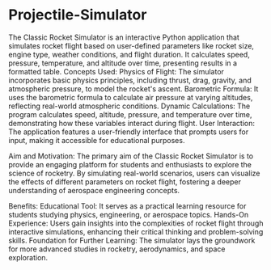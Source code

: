 # Projectile-Simulator
The Classic Rocket Simulator is an interactive Python application that simulates rocket flight based on user-defined parameters like rocket size, engine type, weather conditions, and flight duration. It calculates speed, pressure, temperature, and altitude over time, presenting results in a formatted table.
Concepts Used:
Physics of Flight: The simulator incorporates basic physics principles, including thrust, drag, gravity, and atmospheric pressure, to model the rocket's ascent.
Barometric Formula: It uses the barometric formula to calculate air pressure at varying altitudes, reflecting real-world atmospheric conditions.
Dynamic Calculations: The program calculates speed, altitude, pressure, and temperature over time, demonstrating how these variables interact during flight.
User Interaction: The application features a user-friendly interface that prompts users for input, making it accessible for educational purposes.

Aim and Motivation:
The primary aim of the Classic Rocket Simulator is to provide an engaging platform for students and enthusiasts to explore the science of rocketry. By simulating real-world scenarios, users can visualize the effects of different parameters on rocket flight, fostering a deeper understanding of aerospace engineering concepts.

Benefits:
Educational Tool: It serves as a practical learning resource for students studying physics, engineering, or aerospace topics.
Hands-On Experience: Users gain insights into the complexities of rocket flight through interactive simulations, enhancing their critical thinking and problem-solving skills.
Foundation for Further Learning: The simulator lays the groundwork for more advanced studies in rocketry, aerodynamics, and space exploration.
